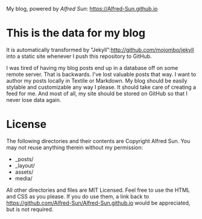 My blog, powered by <i>Alfred Sun</i>:   https://Alfred-Sun.github.io

# This is the data for my blog

It is automatically transformed by "Jekyll":http://github.com/mojombo/jekyll into a static site whenever I push this repository to GitHub.

I was tired of having my blog posts end up in a database off on some remote server. That is backwards. I've lost valuable posts that way. I want to author my posts locally in Textile or Markdown. My blog should be easily stylable and customizable any way I please. It should take care of creating a feed for me. And most of all, my site should be stored on GitHub so that I never lose data again.

# License

The following directories and their contents are Copyright Alfred Sun. You may not reuse anything therein without my permission:

* _posts/
* _layout/
* assets/
* media/

All other directories and files are MIT Licensed. Feel free to use the HTML and CSS as you please. If you do use them, a link back to https://github.com/Alfred-Sun/Alfred-Sun.github.io would be appreciated, but is not required.


